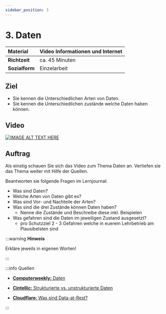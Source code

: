 ```yaml
---
sidebar_position: 3
---
```


# 3.  Daten

| **Material**   | Video Informationen und Internet              |
| :------------- | :-------------------------------------------- |
| **Richtzeit**  | ca. 45 Minuten                                |
| **Sozialform** | Einzelarbeit                                  |

## Ziel

* Sie kennen die Unterschiedlichen Arten von Daten.
* Sie kennen die Unterschiedlichen zustände welche Daten haben können.

## Video

[![IMAGE ALT TEXT HERE](https://via.placeholder.com/600x400)](https://www.youtube.com/watch?v=YOUTUBE_VIDEO_ID_HERE)

## Auftrag

Als einstig schauen Sie sich das Video zum Thema Daten an. Vertiefen sie das Thema weiter mit Hilfe der Quellen.

Beantworten sie folgende Fragen im Lernjournal:

- Was sind Daten?
- Welche Arten von Daten gibt es?
 - Was sind Vor- und Nachteile der Arten?
- Was sind die drei Zustände können Daten haben?
  - Nenne die Zustände und Beschreibe diese inkl. Beispielen
- Was gefahren sind die Daten im jeweiligen Zustand ausgesetzt?
  - pro Schutzziel 2 - 3 Gefahren welche in euerem Lehrbetrieb am Plausibelsten sind

:::warning **Hinweis**

Erkläre jeweils in eigenen Worten!

:::

:::info Quellen

- [**Computerweekly:** Daten](https://www.computerweekly.com/de/definition/Daten)

- [**Cintellic:** Strukturierte vs. unstrukturierte Daten](https://www.cintellic.com/wiki/strukturierte-vs-unstrukturierte-daten/)

- [**Cloudflare:** Was sind Data-at-Rest?](https://www.cloudflare.com/de-de/learning/security/glossary/data-at-rest/#:~:text=Data%2Dat%2DRest%20steht%20im,von%20einem%20Softwareprogramm%20verwendet%20werden)

:::